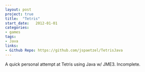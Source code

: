 ```yaml
---
layout: post
project: true
title:  "Tetris"
start_date:   2012-01-01
categories:
- games
tags:
- Java
links:
- Github Repo: https://github.com/jspaetzel/TetrisJava
---
```


A quick personal attempt at Tetris using Java w/ JME3. Incomplete.
